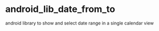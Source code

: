 # android_lib_date_from_to

android library to show and select date range in a single calendar view

